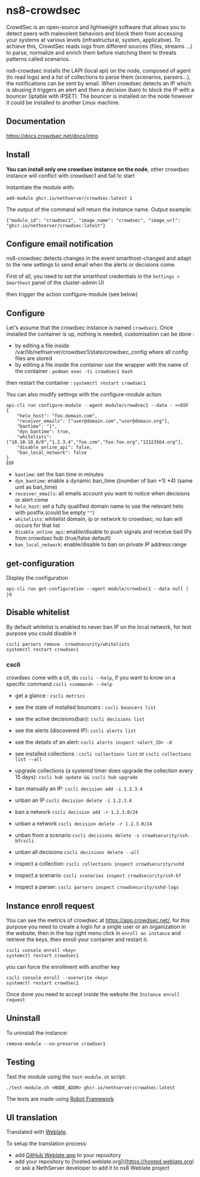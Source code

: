 # ns8-crowdsec

CrowdSec is an open-source and lightweight software that allows you to detect peers with malevolent behaviors and block them from accessing your systems at various levels (infrastructural, system, applicative).
To achieve this, CrowdSec reads logs from different sources (files, streams ...) to parse, normalize and enrich them before matching them to threats patterns called scenarios.

ns8-crowdsec installs the LAPI (local api) on the node, composed of agent (to read logs) and a list of collections to parse them (scenarios, parsers...), the notifications can be sent by email.
When crowdsec detects an IP which is abusing it triggers an alert and then a decision (ban) to block the IP with a bouncer (iptable with IPSET). The bouncer is installed on the node however it could be installed to another Linux machine.

## Documentation

https://docs.crowdsec.net/docs/intro

## Install

**You can install only one crowdsec instance on the node**, other crowdsec instance will conflict with crowdsec1 and fail to start

Instantiate the module with:

    add-module ghcr.io/nethserver/crowdsec:latest 1

The output of the command will return the instance name.
Output example:

    {"module_id": "crowdsec1", "image_name": "crowdsec", "image_url": "ghcr.io/nethserver/crowdsec:latest"}

## Configure email notification

ns8-crowdsec detects changes in the event smarthost-changed and adapt to the new settings to send email when the alerts or decisions come.

First of all, you need to set the smarthost credentials in the `Settings > Smarthost` panel of the cluster-admin UI

then trigger the action configure-module (see below)

## Configure

Let's assume that the crowdsec instance is named `crowdsec1`. Once installed the container is up, nothing is needed, customisation can be done :

- by editing a file inside /var/lib/nethserver/crowdsec1/state/crowdsec_config where all config files are stored
- by editing a file inside the container use the wrapper with the name of the container : `podman exec -ti crowdsec1 bash`

then restart the container : `systemctl restart crowdsec1`

You can also modify settings with the configure-module action

    api-cli run configure-module --agent module/crowdsec1 --data - <<EOF
    {
        "helo_host": "foo.domain.com",
        "receiver_emails": ["user@domain.com","user@domain.org"],
        "bantime": "1",
        "dyn_bantime": true,
        "whitelists":["10.10.10.0/8","1.2.3.4","foo.com","foo.foo.org","12123564.org"],
        "disable_online_api": false,
        "ban_local_network": false
    }
    EOF

- `bantime`: set the ban time in minutes
- `dyn_bantime`: enable a dynamic ban_time ((number of ban +1) *4) (same unit as ban_time)
- `receiver_emails`: all emails account you want to notice when decisions or alert come
- `helo_host`: set a fully qualified domain name to use the relevant helo with postfix.(could be empty `""`)
- `whitelists`: whitelist domain, ip or network to crowdsec, no ban will occurs for that list
- `disable_online_api`: enable/disable to  push signals and receive bad IPs from crowdsec hub (true/false default)
- `ban_local_network`: enable/disable to ban on private IP address range

## get-configuration

Display the configuration

    api-cli run get-configuration --agent module/crowdsec1 --data null | jq

## Disable whitelist

By default whitelist is enabled to never ban IP on the local network, for test purpose you could disable it

    cscli parsers remove  crowdsecurity/whitelists
    systemctl restart crowdsec1

### cscli

crowdsec come with a cli, do `cscli --help`, if you want to know on a specific command  `cscli <command> --help`

- get a glance : `cscli metrics`
- see the state of installed bouncers : `cscli bouncers list`
- see the active decisions(ban): `cscli decisions list`
- see the alerts (discovered IP): `cscli alerts list`
- see the details of an alert: `cscli alerts inspect <alert_ID> -d`
- see installed collections : `cscli collections list` or `cscli collections list --all`
- upgrade collections (a systemd timer does upgrade the collection every 15 days): `cscli hub update && cscli hub upgrade`

- ban manually an IP: `cscli decision add -i 1.2.3.4`
- unban an IP `cscli decision delete -i 1.2.3.4`
- ban a network `cscli decision add -r 1.2.3.0/24`
- unban a network `cscli decision delete -r 1.2.3.0/24`
- unban from a scenario `cscli decisions delete -s crowdsecurity/ssh-bfcscli`
- unban all decisions `cscli decisions delete --all`

- inspect a collection: `cscli collections inspect crowdsecurity/sshd`
- inspect a scenario: `cscli scenarios inspect crowdsecurity/ssh-bf`
- inspect a parser: `cscli parsers inspect crowdsecurity/sshd-logs`
  
## Instance enroll request

You can see the metrics of crowdsec at https://app.crowdsec.net/, for this purpose you need to create a login for a single user or an organization in the website, then in the top right menu click in `enroll an instance` and retrieve the keys, then enroll your container and restart it.

    cscli console enroll <key>
    systemctl restart crowdsec1

you can force the enrollment with another key

    cscli console enroll --overwrite <key>
    systemctl restart crowdsec1

Once done you need to accept inside the website the `Instance enroll request`

## Uninstall

To uninstall the instance:

    remove-module --no-preserve crowdsec1

## Testing

Test the module using the `test-module.sh` script:


    ./test-module.sh <NODE_ADDR> ghcr.io/nethserver/crowdsec:latest

The tests are made using [Robot Framework](https://robotframework.org/)

## UI translation

Translated with [Weblate](https://hosted.weblate.org/projects/ns8/).

To setup the translation process:

- add [GitHub Weblate app](https://docs.weblate.org/en/latest/admin/continuous.html#github-setup) to your repository
- add your repository to [hosted.weblate.org]((https://hosted.weblate.org) or ask a NethServer developer to add it to ns8 Weblate project
